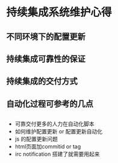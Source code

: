 # 持续集成系统维护心得

## 不同环境下的配置更新

## 持续集成可靠性的保证

## 持续集成的交付方式

## 自动化过程可参考的几点

## 
* 可靠交付更多的人力在自动化脚本
* 如何维护配置更新 or 配置更新自动化
* js 的配置更新问题
* html页面加commitid or tag
* irc notification 搭建了就需要用起来